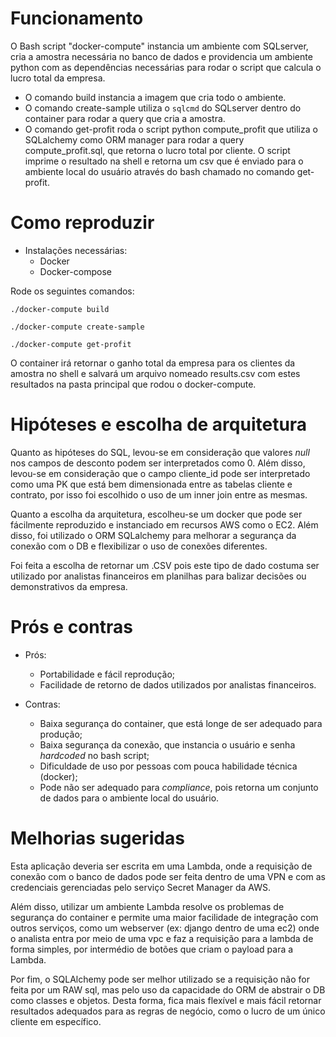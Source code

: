 # Funcionamento
O Bash script "docker-compute" instancia um ambiente com SQLserver, cria a amostra necessária no banco de dados e providencia um ambiente python com as dependências necessárias para rodar o script que calcula o lucro total da empresa.

- O comando build instancia a imagem que cria todo o ambiente.
- O comando create-sample utiliza o ```sqlcmd``` do SQLserver dentro do container para rodar a query que cria a amostra.
- O comando get-profit roda o script python compute_profit que utiliza o SQLalchemy como ORM manager para rodar a query compute_profit.sql, que retorna o lucro total por cliente. O script imprime o resultado na shell e retorna um csv que é enviado para o ambiente local do usuário através do bash chamado no comando get-profit.

# Como reproduzir
- Instalações necessárias:
    - Docker
    - Docker-compose

Rode os seguintes comandos:

```./docker-compute build```

```./docker-compute create-sample```

```./docker-compute get-profit```

O container irá retornar o ganho total da empresa para os clientes da amostra no shell e salvará um arquivo nomeado results.csv com estes resultados na pasta principal que rodou o docker-compute.

# Hipóteses e escolha de arquitetura
Quanto as hipóteses do SQL, levou-se em consideração que valores *null* nos campos de desconto podem ser interpretados como 0. Além disso, levou-se em consideração que o campo cliente_id pode ser interpretado como uma PK que está bem dimensionada entre as tabelas cliente e contrato, por isso foi escolhido o uso de um inner join entre as mesmas.

Quanto a escolha da arquitetura, escolheu-se um docker que pode ser fácilmente reproduzido e instanciado em recursos AWS como o EC2. Além disso, foi utilizado o ORM SQLalchemy para melhorar a segurança da conexão com o DB e flexibilizar o uso de conexões diferentes.

Foi feita a escolha de retornar um .CSV pois este tipo de dado costuma ser utilizado por analistas financeiros em planilhas para balizar decisões ou demonstrativos da empresa.


# Prós e contras
- Prós:
    - Portabilidade e fácil reprodução;
    - Facilidade de retorno de dados utilizados por analistas financeiros.

- Contras:
    - Baixa segurança do container, que está longe de ser adequado para produção;
    - Baixa segurança da conexão, que instancia o usuário e senha *hardcoded* no bash script;
    - Dificuldade de uso por pessoas com pouca habilidade técnica (docker);
    - Pode não ser adequado para *compliance*, pois retorna um conjunto de dados para o ambiente local do usuário.

# Melhorias sugeridas
Esta aplicação deveria ser escrita em uma Lambda, onde a requisição de conexão com o banco de dados pode ser feita dentro de uma VPN e com as credenciais gerenciadas pelo serviço Secret Manager da AWS. 

Além disso, utilizar um ambiente Lambda resolve os problemas de segurança do container e permite uma maior facilidade de integração com outros serviços, como um webserver (ex: django dentro de uma ec2) onde o analista entra por meio de uma vpc e faz a requisição para a lambda de forma simples, por intermédio de botões que criam o payload para a Lambda.

Por fim, o SQLAlchemy pode ser melhor utilizado se a requisição não for feita por um RAW sql, mas pelo uso da capacidade do ORM de abstrair o DB como classes e objetos. Desta forma, fica mais flexível e mais fácil retornar resultados adequados para as regras de negócio, como o lucro de um único cliente em específico.